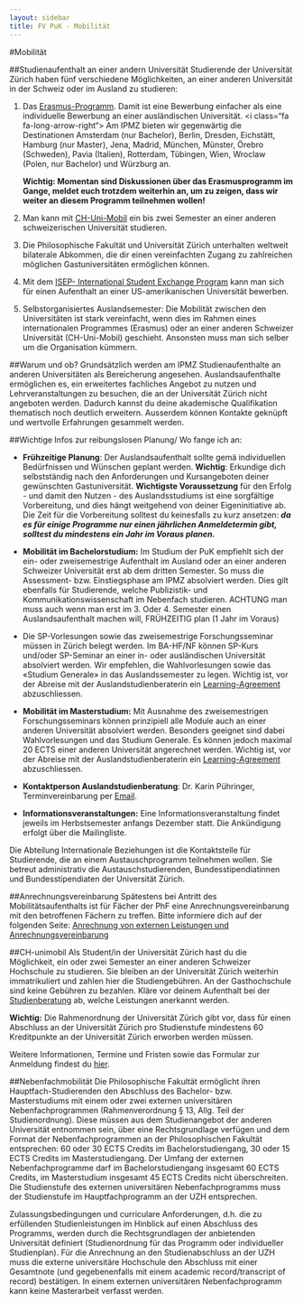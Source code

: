 ```yaml
---
layout: sidebar
title: FV PuK - Mobilität
---
```

#Mobilität

##Studienaufenthalt an einer andern Universität
Studierende der Universität Zürich haben fünf verschiedene Möglichkeiten, an einer anderen Universität in der Schweiz oder im Ausland zu studieren:

1. Das [Erasmus-Programm](http://www.ipmz.uzh.ch/Studium/Mobilitaet/ErasmusProgramm.html). Damit ist eine Bewerbung einfacher als eine individuelle Bewerbung an einer ausländischen Universität. <i class=“fa fa-long-arrow-right“></i> Am IPMZ bieten wir gegenwärtig die Destinationen Amsterdam (nur Bachelor), Berlin, Dresden, Eichstätt, Hamburg (nur Master), Jena, Madrid, München, Münster, Örebro (Schweden), Pavia (Italien), Rotterdam, Tübingen, Wien, Wroclaw (Polen, nur Bachelor) und Würzburg an.

   **Wichtig: Momentan sind Diskussionen über das Erasmusprogramm im Gange, meldet euch trotzdem weiterhin an, um zu zeigen, dass wir weiter an diesem Programm teilnehmen wollen!**
   
2. Man kann mit [CH-Uni-Mobil](http://www.ipmz.uzh.ch/Studium/Mobilitaet/Mobil.html) ein bis zwei Semester an einer anderen schweizerischen Universität studieren.
3. Die Philosophische Fakultät und Universität Zürich unterhalten weltweit bilaterale Abkommen, die dir einen vereinfachten Zugang zu zahlreichen möglichen Gastuniversitäten ermöglichen können.
4. Mit dem [ISEP- International Student Exchange Program](http://www.int.uzh.ch/in/program/isep.html) kann man sich für einen Aufenthalt an einer US-amerikanischen Universität bewerben.
5. Selbstorganisiertes Auslandsemester:
   Die Mobilität zwischen den Universitäten ist stark vereinfacht, wenn dies im Rahmen eines internationalen Programmes (Erasmus) oder an einer anderen Schweizer Universität (CH-Uni-Mobil) geschieht. Ansonsten muss man sich selber um die Organisation kümmern.

##Warum und ob?
Grundsätzlich werden am IPMZ Studienaufenthalte an anderen Universitäten als Bereicherung angesehen. Auslandsaufenthalte ermöglichen es, ein erweitertes fachliches Angebot zu nutzen und Lehrveranstaltungen zu besuchen, die an der Universität Zürich nicht angeboten werden. Dadurch kannst du deine akademische Qualifikation thematisch noch deutlich erweitern. Ausserdem können Kontakte geknüpft und wertvolle Erfahrungen gesammelt werden.

##Wichtige Infos zur reibungslosen Planung/ Wo fange ich an:
* **Frühzeitige Planung**: Der Auslandsaufenthalt sollte gemä individuellen Bedürfnissen und Wünschen geplant werden. 
  **Wichtig**: Erkundige dich  selbstständig nach den Anforderungen und Kursangeboten deiner gewünschten Gastuniversität. <i class="fa fa-long-arrow-right"></i> **Wichtigste Voraussetzung** für den Erfolg - und damit den Nutzen - des Auslandsstudiums ist eine sorgfältige Vorbereitung, und dies hängt weitgehend von deiner Eigeninitiative ab. Die Zeit für die Vorbereitung solltest du keinesfalls zu kurz ansetzen: **_da es für einige Programme nur einen jährlichen Anmeldetermin gibt, solltest du mindestens ein Jahr im Voraus planen._**
  
* **Mobilität im Bachelorstudium:** Im Studium der PuK empfiehlt sich der ein- oder zweisemestrige Aufenthalt im Ausland oder an einer anderen Schweizer Universität erst ab dem dritten Semester. So muss die Assessment- bzw. Einstiegsphase am IPMZ absolviert werden. Dies gilt ebenfalls für Studierende, welche Publizistik- und Kommunikationswissenschaft im Nebenfach studieren. ACHTUNG man muss auch wenn man erst im 3. Oder 4. Semester einen Auslandsaufenthalt machen will, FRÜHZEITIG plan (1 Jahr im Voraus)

* Die SP-Vorlesungen sowie das zweisemestrige Forschungsseminar müssen in Zürich belegt werden. Im BA-HF/NF können SP-Kurs und/oder SP-Seminar an einer in- oder ausländischen Universität absolviert werden. Wir empfehlen, die Wahlvorlesungen sowie das «Studium Generale» in das Auslandssemester zu legen. Wichtig ist, vor der Abreise mit der Auslandstudienberaterin ein [Learning-Agreement](http://www.int.uzh.ch/out/information/learningagreement.html) abzuschliessen.

* **Mobilität im Masterstudium:** Mit Ausnahme des zweisemestrigen Forschungsseminars können prinzipiell alle Module auch an einer anderen Universität absolviert werden. Besonders geeignet sind dabei Wahlvorlesungen und das Studium Generale. Es können jedoch maximal 20 ECTS einer anderen Universität angerechnet werden. Wichtig ist, vor der Abreise mit der Auslandstudienberaterin ein [Learning-Agreement](http://www.int.uzh.ch/out/information/learningagreement.html) abzuschliessen.

* **Kontaktperson Auslandstudienberatung**: Dr. Karin Pühringer, Terminvereinbarung per <a href="mailto: mobilitaet@ipmz.uzh.ch" target="_top">Email</a>.

* **Informationsveranstaltungen:** Eine Informationsveranstaltung findet jeweils im Herbstsemester anfangs Dezember statt. Die Ankündigung erfolgt über die Mailingliste.

Die Abteilung Internationale Beziehungen ist die Kontaktstelle für Studierende, die an einem Austauschprogramm teilnehmen wollen. Sie betreut administrativ die Austauschstudierenden, Bundesstipendiatinnen und Bundesstipendiaten der Universität Zürich.

##Anrechnungsvereinbarung
Spätestens bei Antritt des Mobilitätsaufenthalts ist für Fächer der PhF eine Anrechnungsvereinbarung mit den betroffenen Fächern zu treffen. Bitte informiere dich auf der folgenden Seite: [Anrechnung von externen Leistungen und Anrechnungsvereinbarung](http://www.phil.uzh.ch/studium/mobilitaet/studierendephf.html)

##CH-unimobil
Als Student/in der Universität Zürich hast du die Möglichkeit, ein oder zwei Semester an einer anderen Schweizer Hochschule zu studieren. Sie bleiben an der Universität Zürich weiterhin immatrikuliert und zahlen hier die Studiengebühren. An der Gasthochschule sind keine Gebühren zu bezahlen. Kläre vor deinem Aufenthalt bei der [Studienberatung](http://www.phil.uzh.ch/studium/studienberatung.html#111) ab, welche Leistungen anerkannt werden. 

**Wichtig:** Die Rahmenordnung der Universität Zürich gibt vor, dass für einen Abschluss an der Universität Zürich pro Studienstufe mindestens 60 Kreditpunkte an der Universität Zürich erworben werden müssen.

Weitere Informationen, Termine und Fristen sowie das Formular zur Anmeldung findest du [hier](http://www.uzh.ch/studies/mobility/ch-unimobil.html).

##Nebenfachmobilität
Die Philosophische Fakultät ermöglicht ihren Hauptfach-Studierenden den Abschluss des Bachelor- bzw. Masterstudiums mit einem oder zwei externen universitären Nebenfachprogrammen (Rahmenverordnung § 13, Allg. Teil der Studienordnung). Diese müssen aus dem Studienangebot der anderen Universität entnommen sein, über eine Rechtsgrundlage verfügen und dem Format der Nebenfachprogrammen an der Philosophischen Fakultät entsprechen: 60 oder 30 ECTS Credits im Bachelorstudiengang, 30 oder 15 ECTS Credits im Masterstudiengang. Der Umfang der externen Nebenfachprogramme darf im Bachelorstudiengang insgesamt 60 ECTS Credits, im Masterstudium insgesamt 45 ECTS Credits nicht überschreiten. Die Studienstufe des externen universitären Nebenfachprogramms muss der Studienstufe im Hauptfachprogramm an der UZH entsprechen.

Zulassungsbedingungen und curriculare Anforderungen, d.h. die zu erfüllenden Studienleistungen im Hinblick auf einen Abschluss des Programms, werden durch die Rechtsgrundlagen der anbietenden Universität definiert (Studienordnung für das Programm oder individueller Studienplan). Für die Anrechnung an den Studienabschluss an der UZH muss die externe universitäre Hochschule den Abschluss mit einer Gesamtnote (und gegebenenfalls mit einem academic record/transcript of record) bestätigen. In einem externen universitären Nebenfachprogramm kann keine Masterarbeit verfasst werden.